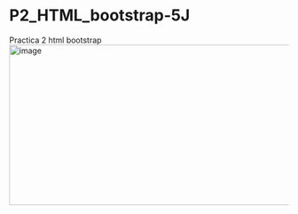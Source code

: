 # P2_HTML_bootstrap-5J
Practica 2 html bootstrap
<img width="914" height="289" alt="image" src="https://github.com/user-attachments/assets/c899e89c-3ea6-49b0-a722-826ccdb651f6" />
